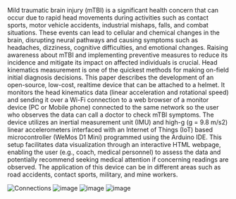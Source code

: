 Mild traumatic brain injury (mTBI) is a significant health concern that can occur due to
rapid head movements during activities such as contact sports, motor vehicle
accidents, industrial mishaps, falls, and combat situations. These events can lead to
cellular and chemical changes in the brain, disrupting neural pathways and causing
symptoms such as headaches, dizziness, cognitive difficulties, and emotional changes.
Raising awareness about mTBI and implementing preventive measures to reduce its
incidence and mitigate its impact on affected individuals is crucial. Head kinematics
measurement is one of the quickest methods for making on-field initial diagnosis
decisions. This paper describes the development of an open-source, low-cost, realtime
device that can be attached to a helmet. It monitors the head kinematics data
(linear acceleration and rotational speed) and sending it over a Wi-Fi connection to a
web browser of a monitor device (PC or Mobile phone) connected to the same network
so the user who observes the data can call a doctor to check mTBI symptoms. The
device utilizes an inertial measurement unit (IMU) and high-g (g = 9.8 m/s2) linear
accelerometers interfaced with an Internet of Things (IoT) based microcontroller
(WeMos D1 Mini) programmed using the Arduino IDE. This setup facilitates data
visualization through an interactive HTML webpage, enabling the user (e.g., coach,
medical personnel) to assess the data and potentially recommend seeking medical
attention if concerning readings are observed. The application of this device can be in
different areas such as road accidents, contact sports, military, and mine workers.

![Connections](https://github.com/user-attachments/assets/8a3f8831-c3b2-4884-bb86-18d5da839d3b)
![image](https://github.com/user-attachments/assets/180d4024-d1df-416c-8c52-915238a407cb)
![image](https://github.com/user-attachments/assets/45f6670d-4a93-411d-86d9-23d831488a82)
![image](https://github.com/user-attachments/assets/acd031d2-fd6d-401b-9a62-074d467fa78d)




